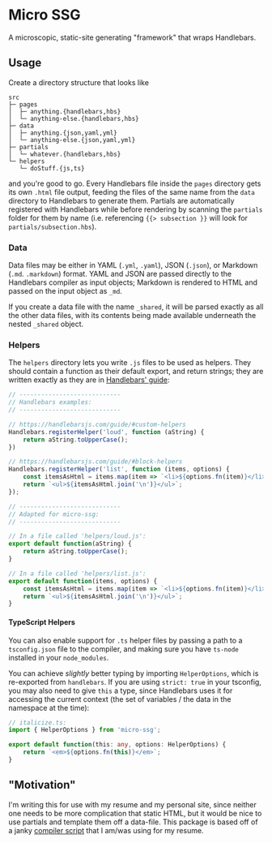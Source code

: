 # Micro SSG

A microscopic, static-site generating "framework" that wraps Handlebars.


## Usage

Create a directory structure that looks like

```
src
├─ pages
│  ├─ anything.{handlebars,hbs}
│  └─ anything-else.{handlebars,hbs}
├─ data
│  ├─ anything.{json,yaml,yml}
│  └─ anything-else.{json,yaml,yml}
├─ partials
│  └─ whatever.{handlebars,hbs}
└─ helpers
   └─ doStuff.{js,ts}
```

and you're good to go. Every Handlebars file inside the `pages` directory gets
its own `.html` file output, feeding the files of the same name from the `data`
directory to Handlebars to generate them. Partials are automatically registered
with Handlebars while before rendering by scanning the `partials` folder for
them by name (i.e. referencing `{{> subsection }}` will look for
`partials/subsection.hbs`).


### Data

Data files may be either in YAML (`.yml`, `.yaml`), JSON (`.json`), or Markdown
(`.md`. `.markdown`) format. YAML and JSON are passed directly to the Handlebars
compiler as input objects; Markdown is rendered to HTML and passed on the input
object as `_md`.

If you create a data file with the name `_shared`, it will be parsed exactly as
all the other data files, with its contents being made available underneath the
nested `_shared` object.


### Helpers

The `helpers` directory lets you write `.js` files to be used as helpers. They
should contain a function as their default export, and return strings; they are
written exactly as they are in [Handlebars' guide][hbs-guide]:

```js
// ----------------------------
// Handlebars examples:
// ----------------------------

// https://handlebarsjs.com/guide/#custom-helpers
Handlebars.registerHelper('loud', function (aString) {
    return aString.toUpperCase();
})

// https://handlebarsjs.com/guide/#block-helpers
Handlebars.registerHelper('list', function (items, options) {
    const itemsAsHtml = items.map(item => `<li>${options.fn(item)}</li>`);
    return `<ul>${itemsAsHtml.join('\n')}</ul>`;
});

// ----------------------------
// Adapted for micro-ssg:
// ----------------------------

// In a file called 'helpers/loud.js':
export default function(aString) {
    return aString.toUpperCase();
}

// In a file called 'helpers/list.js':
export default function(items, options) {
    const itemsAsHtml = items.map(item => `<li>${options.fn(item)}</li>`);
    return `<ul>${itemsAsHtml.join('\n')}</ul>`;
}
```


#### TypeScript Helpers

You can also enable support for `.ts` helper files by passing a path to a
`tsconfig.json` file to the compiler, and making sure you have `ts-node`
installed in your `node_modules`.

You can achieve *slightly* better typing by importing `HelperOptions`, which is
re-exported from `handlebars`. If you are using `strict: true` in your tsconfig,
you may also need to give `this` a type, since Handlebars uses it for accessing
the current context (the set of variables / the data in the namespace at the
time):

```ts
// italicize.ts:
import { HelperOptions } from 'micro-ssg';

export default function(this: any, options: HelperOptions) {
    return `<em>${options.fn(this)}</em>`;
}
```


## "Motivation"

I'm writing this for use with my resume and my personal site, since neither one
needs to be more complication that static HTML, but it would be nice to use
partials and template them off a data-file. This package is based off of a janky
[compiler script][resume-script] that I am/was using for my resume.


[resume-script]: https://github.com/matthew-e-brown/resume/blob/8ba7903a0178b799c3b4b1e60a68052eca82f3d1/compile.ts
[hbs-guide]: https://handlebarsjs.com/guide/
